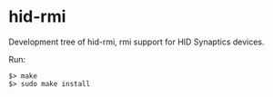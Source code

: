 hid-rmi
=======

Development tree of hid-rmi, rmi support for HID Synaptics devices.

Run:

    $> make
    $> sudo make install
